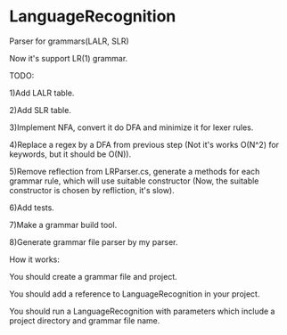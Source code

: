 # LanguageRecognition
Parser for grammars(LALR, SLR)

Now it's support LR(1) grammar. 

TODO:

1)Add LALR table. 

2)Add SLR table.

3)Implement NFA, convert it do DFA and minimize it for lexer rules.

4)Replace a regex by a DFA from previous step (Not it's works O(N^2) for keywords, but it should be O(N)).

5)Remove reflection from LRParser.cs, generate a methods for each grammar rule, which will use suitable constructor (Now, the suitable constructor is chosen by refliction, it's slow).

6)Add tests.

7)Make a grammar build tool.

8)Generate grammar file parser by my parser.


How it works:

You should create a grammar file and project. 

You should add a reference to LanguageRecognition in your project.

You should run a LanguageRecognition with parameters which include a project directory and grammar file name.
